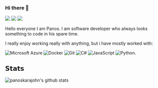 ### Hi there 👋
[![](https://img.shields.io/badge/-Stack%20Overflow-FE7A16?style=flat-square&logo=Stack-Overflow&logoColor=ffffff)](https://stackoverflow.com/users/3902958/panoskarajohn)
[![](https://img.shields.io/badge/-@panoskarajohn-%23181717?style=flat-square&logo=github)](https://github.com/panoskarajohn)
[![](https://img.shields.io/badge/-Panagiotis%20Karagiannis-blue?style=flat-square&logo=Linkedin&logoColor=white&link=https://www.linkedin.com/in/panagiotiskaragiannis/)](https://www.linkedin.com/in/panagiotiskaragiannis/)

Hello everyone I am Panos. 
I am software developer who always looks something to code in his spare time. 

I really enjoy working really with anything, but i have mostly worked with: 

![Microsoft Azure](https://img.shields.io/badge/Microsoft%20Azure-232F7E?style=flat-square&logo=microsoft-azure)
![Docker](https://img.shields.io/badge/-Docker-232F7E?style=flat-square&logo=docker)
![Git](https://img.shields.io/badge/-Git-232F7E?style=flat-square&logo=git)
![C#](https://img.shields.io/badge/-Dotnet-232F7E?style=flat-square&logo=visual-studio) 
![JavaScript](https://img.shields.io/badge/-JavaScript-232F7E?style=flat-square&logo=javascript) 
![Python](https://img.shields.io/badge/-Python-232F7E?style=flat-square&logo=Python). 

## 𝗦𝘁𝗮𝘁𝘀

![panoskarajohn's github stats](https://github-readme-stats.vercel.app/api?username=panoskarajohn&show_icons=true&theme=default)
